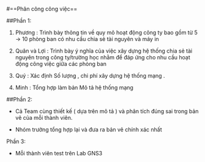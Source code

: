 #==Phân công công việc==

##Phần 1: 

1. Phương : Trình bày thông tin về quy mô hoạt động công ty bao gồm từ 5
 -> 10 phòng ban có nhu cầu chia sẻ tài nguyên và máy in

2. Quân và Lợi : Trình bày ý nghĩa của việc xây dựng hệ thống chia sẻ tài nguyên
trong công ty/trường học nhằm để đáp ứng cho nhu cầu hoạt
động công việc giữa các phòng ban

3. Quý : Xác định Số lượng , chi phí xây dựng hệ thống mạng .

4. Minh : Tổng hợp làm bản Mô tả hệ thống mạng 


##Phần 2: 

- Cả Team cùng thiết kế ( dựa trên mô tả ) và phân tích đúng sai trong bản vẽ của mỗi thành viên. 

- Nhóm trưởng tổng hợp lại và đưa ra bản vẽ chính xác nhất 

Phần 3:
- Mỗi thành viên test trên Lab GNS3

